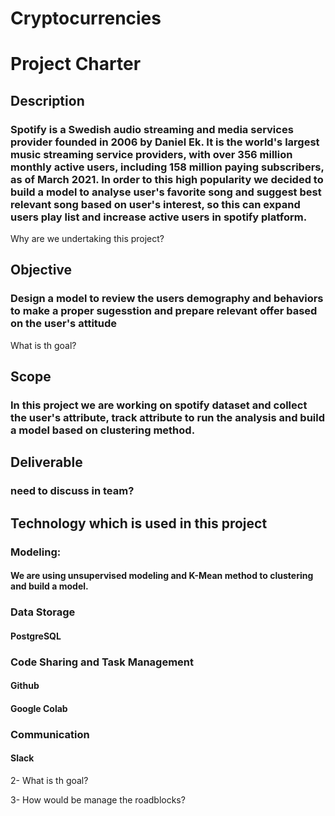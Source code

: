 # Cryptocurrencies
# Project Charter
## Description
### Spotify is a Swedish audio streaming and media services provider founded in 2006 by Daniel Ek. It is the world's largest music streaming service providers, with over 356 million monthly active users, including 158 million paying subscribers, as of March 2021. In order to this high popularity we decided to build a model to analyse user's favorite song and suggest best relevant song based on user's interest, so this can expand users play list and increase active users in spotify platform. 
Why are we undertaking this project?


## Objective
### Design a model to review the users demography and behaviors to make a proper sugesstion and prepare relevant offer based on the user's attitude
What is th goal?

## Scope
### In this project we are working on spotify dataset and collect the user's attribute, track attribute to run the analysis and build a model based on clustering method.

## Deliverable
### need to discuss in team?

## Technology which is used in this project
### Modeling:
#### We are using unsupervised modeling and K-Mean method to clustering and build a model.
### Data Storage
#### PostgreSQL
### Code Sharing and Task Management
#### Github
#### Google Colab
### Communication
#### Slack




2- What is th goal?

3- How would be manage the roadblocks?


